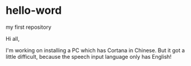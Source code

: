 # hello-word
my first repository

Hi all,

I'm working on installing a PC which has Cortana in Chinese.
But it got a little difficult, because the speech input language only has English!
